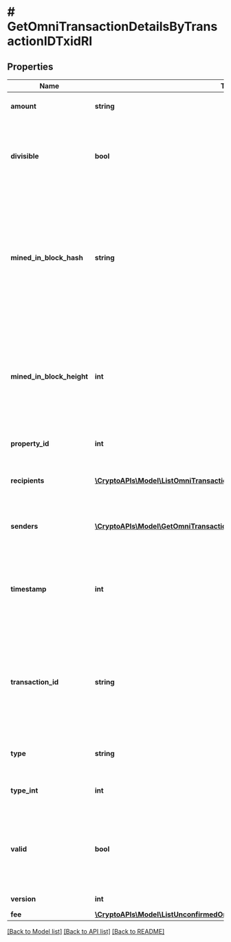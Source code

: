 # # GetOmniTransactionDetailsByTransactionIDTxidRI

## Properties

Name | Type | Description | Notes
------------ | ------------- | ------------- | -------------
**amount** | **string** | Defines the amount of the sent tokens. |
**divisible** | **bool** | Defines whether the attribute can be divisible or not, as boolean. E.g., if it is \&quot;true\&quot;, the attribute is divisible. |
**mined_in_block_hash** | **string** | Represents the hash of the block where this transaction was mined/confirmed for first time. The hash is defined as a cryptographic digital fingerprint made by hashing the block header twice through the SHA256 algorithm. |
**mined_in_block_height** | **int** | Represents the hight of the block where this transaction was mined/confirmed for first time. The height is defined as the number of blocks in the blockchain preceding this specific block. |
**property_id** | **int** | Represents the identifier of the tokens to send. |
**recipients** | [**\CryptoAPIs\Model\ListOmniTransactionsByAddressRIRecipients[]**](ListOmniTransactionsByAddressRIRecipients.md) | Represents an object of addresses that receive the transactions. |
**senders** | [**\CryptoAPIs\Model\GetOmniTransactionDetailsByTransactionIDTxidRISenders[]**](GetOmniTransactionDetailsByTransactionIDTxidRISenders.md) | Represents an object of addresses that provide the funds. |
**timestamp** | **int** | Defines the exact date/time in Unix Timestamp when this transaction was mined, confirmed or first seen in Mempool, if it is unconfirmed. |
**transaction_id** | **string** | Represents the unique identifier of a transaction, i.e. it could be &#x60;transactionId&#x60; in UTXO-based protocols like Bitcoin, and transaction &#x60;hash&#x60; in Ethereum blockchain. |
**type** | **string** | Defines the type of the transaction as a string. |
**type_int** | **int** | Defines the type of the transaction as a number. |
**valid** | **bool** | Defines whether the transaction is valid or not, as boolean. E.g. if set to \&quot;true\&quot;, it means the transaction is valid. |
**version** | **int** | Defines the specific version. |
**fee** | [**\CryptoAPIs\Model\ListUnconfirmedOmniTransactionsByAddressRIFee**](ListUnconfirmedOmniTransactionsByAddressRIFee.md) |  |

[[Back to Model list]](../../README.md#models) [[Back to API list]](../../README.md#endpoints) [[Back to README]](../../README.md)
